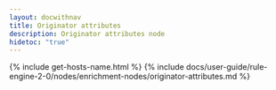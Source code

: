 ```yaml
---
layout: docwithnav
title: Originator attributes
description: Originator attributes node
hidetoc: "true"
---
```


{% include get-hosts-name.html %}
{% include docs/user-guide/rule-engine-2-0/nodes/enrichment-nodes/originator-attributes.md %}
